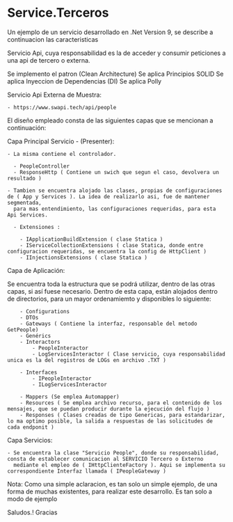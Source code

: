 # Service.Terceros
Un ejemplo de un servicio desarrollado en .Net Version 9, se describe a continuacion las caracteristicas

Servicio Api, cuya responsabilidad es la de acceder y consumir peticiones a una api de tercero o externa.

Se implemento el patron (Clean Architecture)
Se aplica Principios SOLID
Se aplica Inyeccion de Dependencias (DI)
Se aplica Polly

Servicio Api Externa de Muestra:  

	- https://www.swapi.tech/api/people

El diseño empleado consta de las siguientes capas que se mencionan a continuación:

Capa Principal Servicio - (Presenter):

	- La misma contiene el controlador.
	  
	  - PeopleController
	  - ResponseHttp ( Contiene un swich que segun el caso, devolvera un resultado )
	  
	- Tambien se encuentra alojado las clases, propias de configuraciones de ( App y Services ). La idea de realizarlo asi, fue de mantener segmentada, 
	  para mas entendimiento, las configuraciones requeridas, para esta Api Services. 
	  
	  - Extensiones :
	  
		- IApplicationBuildExtension ( clase Statica )
		- IServiceCollectionExtensions ( clase Statica, donde entre configuracion requeridas, se encuentra la config de HttpClient )
		- IInjectionsExtensions ( clase Statica )

Capa de Aplicación:

Se encuentra toda la estructura que se podrá utilizar, dentro de las otras capas, si así fuese necesario.
Dentro de esta capa, están alojados dentro de directorios, para un mayor ordenamiemto y disponibles lo siguiente:

		- Configurations
		- DTOs
		- Gateways ( Contiene la interfaz, responsable del metodo GetPeople)
		- Genérics
		- Interactors
			- PeopleInteractor
			- LogServicesInteractor ( Clase servicio, cuya responsabilidad unica es la del registros de LOGs en archivo .TXT )
			
		- Interfaces
			- IPeopleInteractor
			- ILogServicesInteractor
		
		- Mappers (Se emplea Automapper)
		- Resources ( Se emplea archivo recurso, para el contenido de los mensajes, que se puedan producir durante la ejecución del flujo )
		- Responses ( Clases creadas de tipo Genericas, para estandarizar, lo ma optimo posible, la salida a respuestas de las solicitudes de cada endponit )
		
Capa Servicios: 
	
	- Se encuentra la clase "Servicio People", donde su responsabilidad, consta de establecer comunicacion al SERVICIO Tercero o Externo
	  mediante el empleo de ( IHttpClienteFactory ). Aqui se implementa su correspondiente Interfaz llamada ( IPeopleGateway )


  Nota: Como una simple aclaracion, es tan solo un simple ejemplo, de una forma de muchas existentes, para realizar este desarrollo. 
		Es tan solo a modo de ejemplo

  Saludos.! Gracias

